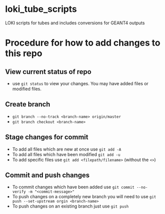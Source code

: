 # loki_tube_scripts
LOKI scripts for tubes and includes conversions for GEANT4 outputs

# Procedure for how to add changes to this repo 
## View current status of repo
* use `git status` to view your changes. You may have added files or modified files.

## Create branch
* `git branch --no-track <branch-name> origin/master`
* `git branch checkout <branch-name>`

## Stage changes for commit
* To add all files which are new at once use `git add -A`
* To add all files which have been modified `git add -u`
* To add specific files use `git add <filepath/filename>` (without the `<>`)

## Commit and push changes
* To commit changes which have been added use `git commit --no-verify -m "<commit-message>"`
* To push changes on a completely new branch you will need to use `git push --set-upstream orgin <branch-name>`
* To push changes on an existing branch just use `git push`

